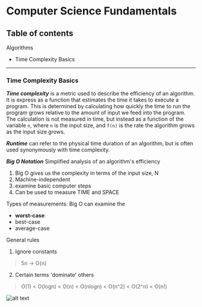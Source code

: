 # Computer Science Fundamentals

## Table of contents

Algorithms
- Time Complexity Basics


---

### Time Complexity Basics

***Time complexity*** is a metric used to describe the efficiency of an algorithm. It is express as a function that estimates the time it takes to execute a program.  This is determined by calculating how quickly the time to run the program grows relative to the amount of input we feed into the program.  The calculation is not measured in time, but instead as a function of the variable `n`, where `n` is the input size, and `f(n)` is the rate the algorithm grows as the input size grows.

***Runtime*** can refer to the physical time duration of an algorithm, but is often used synonymously with time complexity.

***Big O Notation*** Simplified analysis of an algorithm's efficiency
1. Big O gives us the complexity in terms of the input size, N
2. Machine-independent
3. examine basic computer steps
4. Can be used to measure TIME and SPACE

Types of measurements: Big O can examine the 
   - **worst-case** 
   - best-case
   - average-case

General rules
1. Ignore constants
> 5n -> O(n)
2. Certain terms 'dominate' others
> O(1) < O(logn) < O(n) < O(nlogn) < O(n^2) < O(2^n) < O(n!)

![alt text](https://cdn-images-1.medium.com/max/900/1*FKql5rhPdskhNAFV2D0RUQ.jpeg "Big O Chart")

